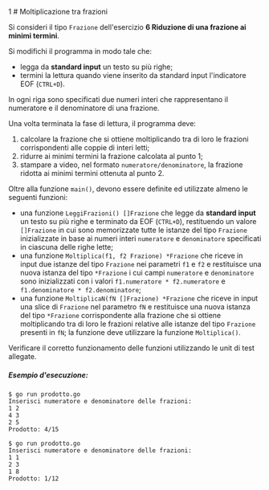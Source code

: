 1 # Moltiplicazione tra frazioni

Si consideri il tipo `Frazione` dell'esercizio **6 Riduzione di una frazione ai minimi termini**.

Si modifichi il programma in modo tale che:
* legga da **standard input** un testo su più righe;
* termini la lettura quando viene inserito da standard input l'indicatore EOF (`CTRL+D`).

In ogni riga sono specificati due numeri interi che rappresentano il numeratore e il denominatore di una frazione.

Una volta terminata la fase di lettura, il programma deve:
1. calcolare la frazione che si ottiene moltiplicando tra di loro le frazioni corrispondenti alle coppie di interi letti;
2. ridurre ai minimi termini la frazione calcolata al punto 1;
3. stampare a video, nel formato `numeratore/denominatore`, la frazione ridotta ai minimi termini ottenuta al punto 2.

Oltre alla funzione `main()`, devono essere definite ed utilizzate almeno le seguenti funzioni:

* una funzione `LeggiFrazioni() []Frazione` che legge da **standard input** un testo su più righe e terminato da EOF (`CTRL+D`), restituendo un valore `[]Frazione` in cui sono memorizzate tutte le istanze del tipo `Frazione` inizializzate in base ai numeri interi `numeratore` e `denominatore` specificati in ciascuna delle righe lette;
* una funzione `Moltiplica(f1, f2 Frazione) *Frazione` che riceve in input due istanze del tipo `Frazione` nei parametri `f1` e `f2` e restituisce una nuova istanza del tipo `*Frazione` i cui campi `numeratore` e `denominatore` sono inizializzati con i valori  `f1.numeratore * f2.numeratore` e `f1.denominatore * f2.denominatore`;
* una funzione `MoltiplicaN(fN []Frazione) *Frazione` che riceve in input una slice di `Frazione` nel parametro `fN` e restituisce una nuova istanza del tipo `*Frazione` corrispondente alla frazione che si ottiene moltiplicando tra di loro le frazioni relative alle istanze del tipo `Frazione` presenti in `fN`; la funzione deve utilizzare la funzione `Moltiplica()`.

Verificare il corretto funzionamento delle funzioni utilizzando le unit di test allegate.

##### Esempio d'esecuzione:
```text
$ go run prodotto.go
Inserisci numeratore e denominatore delle frazioni:
1 2
4 3
2 5
Prodotto: 4/15

$ go run prodotto.go
Inserisci numeratore e denominatore delle frazioni:
1 1
2 3
1 8
Prodotto: 1/12
```

